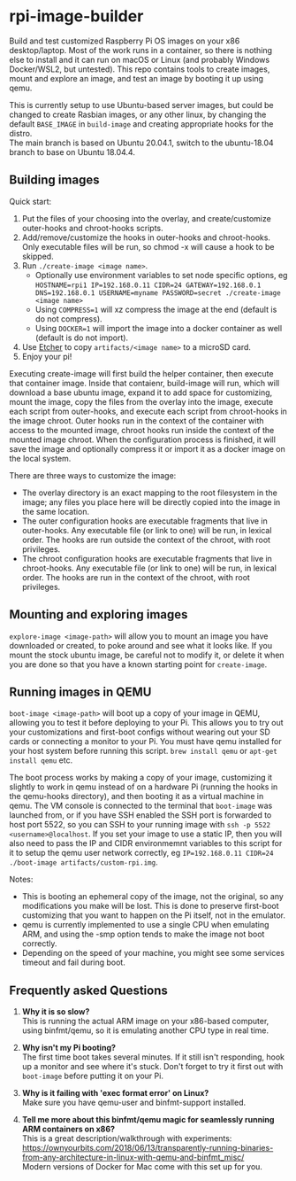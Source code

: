 # rpi-image-builder
Build and test customized Raspberry Pi OS images on your x86 desktop/laptop. Most of the work runs in a container, so there is nothing else to install and it can run on macOS or Linux (and probably Windows Docker/WSL2, but untested). This repo contains tools to create images, mount and explore an image, and test an image by booting it up using qemu.  

This is currently setup to use Ubuntu-based server images, but could be changed to create Rasbian images, or any other linux, by changing the default `BASE_IMAGE` in `build-image` and creating appropriate hooks for the distro.  
The main branch is based on Ubuntu 20.04.1, switch to the ubuntu-18.04 branch to base on Ubuntu 18.04.4.  

## Building images
Quick start:
1. Put the files of your choosing into the overlay, and create/customize outer-hooks and chroot-hooks scripts.
2. Add/remove/customize the hooks in outer-hooks and chroot-hooks. Only executable files will be run, so chmod -x will cause a hook to be skipped.
3. Run `./create-image <image name>`. 
    * Optionally use environment variables to set node specific options, eg `HOSTNAME=rpi1 IP=192.168.0.11 CIDR=24 GATEWAY=192.168.0.1 DNS=192.168.0.1 USERNAME=myname PASSWORD=secret ./create-image <image name>`
    * Using `COMPRESS=1` will xz compress the image at the end (default is do not compress).
    * Using `DOCKER=1` will import the image into a docker container as well (default is do not import).
4. Use [Etcher](https://www.balena.io/etcher/) to copy `artifacts/<image name>` to a microSD card.
5. Enjoy your pi!

Executing create-image will first build the helper container, then execute that container image. Inside that contaienr, build-image will run, which will download a base ubuntu image, expand it to add space for customizing, mount the image, copy the files from the overlay into the image, execute each script from outer-hooks, and execute each script from chroot-hooks in the image chroot. Outer hooks run in the context of the container with access to the mounted image, chroot hooks run inside the context of the mounted image chroot. When the configuration process is finished, it will save the image and optionally compress it or import it as a docker image on the local system.  

There are three ways to customize the image:  
* The overlay directory is an exact mapping to the root filesystem in the image; any files you place here will be directly copied into the image in the same location.
* The outer configuration hooks are executable fragments that live in outer-hooks. Any executable file (or link to one) will be run, in lexical order. The hooks are run outside the context of the chroot, with root privileges.
* The chroot configuration hooks are executable fragments that live in chroot-hooks. Any executable file (or link to one) will be run, in lexical order. The hooks are run in the context of the chroot, with root privileges.

## Mounting and exploring images
`explore-image <image-path>` will allow you to mount an image you have downloaded or created, to poke around and see what it looks like. If you mount the stock ubuntu image, be careful not to modify it, or delete it when you are done so that you have a known starting point for `create-image`.

## Running images in QEMU
`boot-image <image-path>` will boot up a copy of your image in QEMU, allowing you to test it before deploying to your Pi. This allows you to try out your customizations and first-boot configs without wearing out your SD cards or connecting a monitor to your Pi. You must have qemu installed for your host system before running this script. `brew install qemu` or `apt-get install qemu` etc.  

The boot process works by making a copy of your image, customizing it slightly to work in qemu instead of on a hardware Pi (running the hooks in the qemu-hooks directory), and then booting it as a virtual machine in qemu. The VM console is connected to the terminal that `boot-image` was launched from, or if you have SSH enabled the SSH port is forwarded to host port 5522, so you can SSH to your running image with `ssh -p 5522 <username>@localhost`. If you set your image to use a static IP, then you will also need to pass the IP and CIDR environmemnt variables to this script for it to setup the qemu user network correctly, eg `IP=192.168.0.11 CIDR=24 ./boot-image artifacts/custom-rpi.img`.  

Notes:
* This is booting an ephemeral copy of the image, not the original, so any modifications you make will be lost. This is done to preserve first-boot customizing that you want to happen on the Pi itself, not in the emulator.
* qemu is currently implemented to use a single CPU when emulating ARM, and using the -smp option tends to make the image not boot correctly.
* Depending on the speed of your machine, you might see some services timeout and fail during boot.

## Frequently asked Questions
1. **Why it is so slow?**  
This is running the actual ARM image on your x86-based computer, using binfmt/qemu, so it is emulating another CPU type in real time.

2. **Why isn't my Pi booting?**  
The first time boot takes several minutes. If it still isn't responding, hook up a monitor and see where it's stuck. Don't forget to try it first out with `boot-image` before putting it on your Pi.

3. **Why is it failing with 'exec format error' on Linux?**  
Make sure you have qemu-user and binfmt-support installed.

4. **Tell me more about this binfmt/qemu magic for seamlessly running ARM containers on x86?**  
This is a great description/walkthrough with experiments: https://ownyourbits.com/2018/06/13/transparently-running-binaries-from-any-architecture-in-linux-with-qemu-and-binfmt_misc/  
Modern versions of Docker for Mac come with this set up for you.
